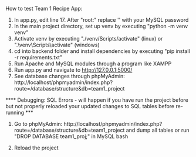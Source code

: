 How to test Team 1 Recipe App:

1) In app.py, edit line 17. After "root:" replace '' with your MySQL password
2) In the main project directory, set up venv by executing "python -m venv venv"
3) Activate venv by executing "./venv/Scripts/activate" (linux) or ".\venv\Scripts\activate" (windows)
4) cd into backend folder and install dependencies by executing "pip install -r requirements.txt"
5) Run Apache and MySQL modules through a program like XAMPP
6) Run app.py and navigate to http://127.0.0.1:5000/
7) See database changes through phpMyAdmin: http://localhost/phpmyadmin/index.php?route=/database/structure&db=team1_project


**** Debugging: SQL Errors - will happen if you have run the project before but not properly reloaded your updated changes to SQL tables before re-running ***

1) Go to phpMyAdmin: http://localhost/phpmyadmin/index.php?route=/database/structure&db=team1_project and dump all tables or run "DROP DATABASE team1_proj;" in MySQL bash

2) Reload the project
